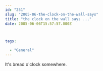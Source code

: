 ```yaml
---
id: "251"
slug: "2005-06-the-clock-on-the-wall-says"
title: "the clock on the wall says ..."
date: 2005-06-06T15:57:57.000Z



tags:

  - "General"
---
```

<div class="sqs-html-content">
  <p>It's bread o'clock somewhere.</p>
</div>
